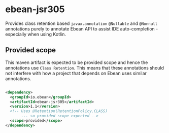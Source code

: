 # ebean-jsr305

Provides class retention based `javax.annotation` `@Nullable` and `@Nonnull` annotations 
purely to annotate Ebean API to assist IDE auto-completion - especially when using Kotlin.

## Provided scope

This maven artifact is expected to be provided scope and hence the annotations use `Class Retention`.
This means that these annotations should not interfere with how a project that depends on Ebean
uses similar annotations.

```xml

<dependency>
  <groupId>io.ebean</groupId>
  <artifactId>ebean-jsr305</artifactId>
  <version>1.1</version>
  <!-- Uses @Retention(RetentionPolicy.CLASS) 
       ... so provided scope expected -->
  <scope>provided</scope>  
</dependency>

``` 
